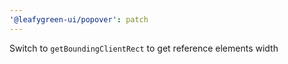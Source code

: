```yaml
---
'@leafygreen-ui/popover': patch
---
```


Switch to `getBoundingClientRect` to get reference elements width
